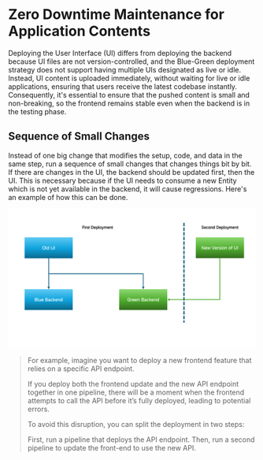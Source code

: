 # Zero Downtime Maintenance for Application Contents

Deploying the User Interface (UI) differs from deploying the backend because UI files are not version-controlled, and the Blue-Green deployment strategy does not support having multiple UIs designated as live or idle. Instead, UI content is uploaded immediately, without waiting for live or idle applications, ensuring that users receive the latest codebase instantly. Consequently, it's essential to ensure that the pushed content is small and non-breaking, so the frontend remains stable even when the backend is in the testing phase.

## Sequence of Small Changes

Instead of one big change that modifies the setup, code, and data in the same step, run a sequence of small changes that changes things bit by bit.
If there are changes in the UI, the backend should be updated first, then the UI. This is necessary because if the UI needs to consume a new Entity which is not yet available in the backend, it will cause regressions. 
Here's an example of how this can be done.

<img src="./images/zdmUI.png"/>


>
>For example, imagine you want to deploy a new frontend feature that relies on a specific API endpoint.
>
>If you deploy both the frontend update and the new API endpoint together in one pipeline, there will be a moment when the frontend attempts to call the API before it’s fully deployed, leading to potential errors.
>
>To avoid this disruption, you can split the deployment in two steps:
>
>First, run a pipeline that deploys the API endpoint.
>Then, run a second pipeline to update the front-end to use the new API.
>
